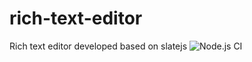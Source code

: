 # rich-text-editor
Rich text editor developed based on slatejs    ![Node.js CI](https://github.com/changlin-cn/rich-text-editor/workflows/Node.js%20CI/badge.svg)

